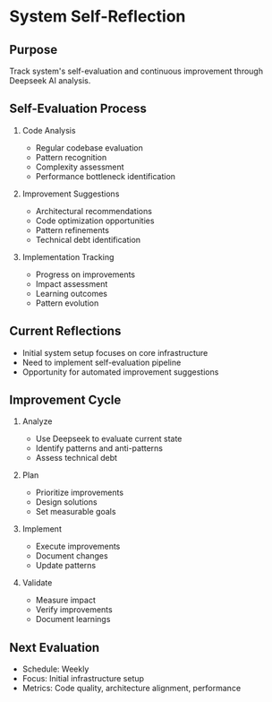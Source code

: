 # System Self-Reflection

## Purpose
Track system's self-evaluation and continuous improvement through Deepseek AI analysis.

## Self-Evaluation Process
1. Code Analysis
   - Regular codebase evaluation
   - Pattern recognition
   - Complexity assessment
   - Performance bottleneck identification

2. Improvement Suggestions
   - Architectural recommendations
   - Code optimization opportunities
   - Pattern refinements
   - Technical debt identification

3. Implementation Tracking
   - Progress on improvements
   - Impact assessment
   - Learning outcomes
   - Pattern evolution

## Current Reflections
- Initial system setup focuses on core infrastructure
- Need to implement self-evaluation pipeline
- Opportunity for automated improvement suggestions

## Improvement Cycle
1. Analyze
   - Use Deepseek to evaluate current state
   - Identify patterns and anti-patterns
   - Assess technical debt

2. Plan
   - Prioritize improvements
   - Design solutions
   - Set measurable goals

3. Implement
   - Execute improvements
   - Document changes
   - Update patterns

4. Validate
   - Measure impact
   - Verify improvements
   - Document learnings

## Next Evaluation
- Schedule: Weekly
- Focus: Initial infrastructure setup
- Metrics: Code quality, architecture alignment, performance
